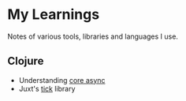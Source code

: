 # My Learnings

Notes of various tools, libraries and languages I use.

## Clojure

- Understanding [core async](core_async)
- Juxt's [tick](tick) library
